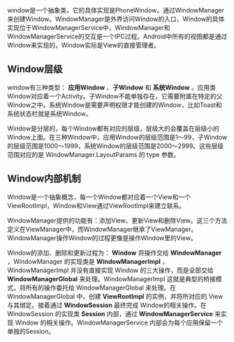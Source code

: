 window是一个抽象类，它的具体实现是PhoneWindow。通过WindowManager来创建Window。WindowManager是外界访问Window的入口，Window的具体实现位于WindowManagerService中，WindowManager和WindowManagerService的交互是一个IPC过程。Android中所有的视图都是通过Window来实现的，Window实际是View的直接管理者。

## Window层级

window有三种类型： **应用Window** 、**子Window** 和 **系统Window** 。应用类Window对应着一个Activity。子Window不能单独存在，它需要附属在特定的父Window之中。系统Window是需要声明权限才能创建的Window，比如Toast和系统状态栏就是系统Window。

Window是分层的，每个Window都有对应的层级，层级大的会覆盖在层级小的Window上面。在三种Window中，应用Window的层级范围是1～99，子Window的层级范围是1000～1999，系统Window的层级范围是2000～2999。这些层级范围对应的是 WindowManager.LayoutParams 的 type 参数。

## Window内部机制

Window是一个抽象概念，每一个Window都对应着一个View和一个ViewRootImpl，Window和View通过ViewRootImpl来建立联系。

WindowManager提供的功能有：添加View、更新View和删除View。这三个方法定义在ViewManager中，而WindowManager继承了ViewManager。WindowManager操作Window的过程更像是操作Window里的View。

Window的添加、删除和更新过程为： **Window** 将操作交给 **WindowManager** ，WindowManager 的实现类是 **WindowManagerImpl** ，WindowManagerImpl 并没有直接实现 Window 的三大操作，而是全部交给 **WindowManagerGlobal** 来处理。WindowManagerImpl 这就是典型的桥接模式，将所有的操作委托给 WindowManagerGlobal 来处理。在 WindowManagerGlobal 中，创建 **ViewRootImpl** 的实例，并将所对应的 View 与其绑定。接着通过 **WindowSession** 最终完成 Window的相关操作。在 WindowSession 的实现类 **Session** 内部，通过 **WindowManagerService** 来实现 Window 的相关操作。WindowManagerService 内部会为每个应用保留一个单独的Session。

